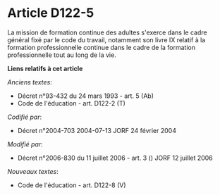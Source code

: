 # Article D122-5

La mission de formation continue des adultes s'exerce dans le cadre général fixé par le code du travail, notamment son livre
IX relatif à la formation professionnelle continue dans le cadre de la formation professionnelle tout au long de la vie.

**Liens relatifs à cet article**

_Anciens textes_:

  - Décret n°93-432 du 24 mars 1993 - art. 5 (Ab)
  - Code de l'éducation - art. D122-2 (T)

_Codifié par_:

  - Décret n°2004-703 2004-07-13 JORF 24 février 2004

_Modifié par_:

  - Décret n°2006-830 du 11 juillet 2006 - art. 3 () JORF 12 juillet 2006

_Nouveaux textes_:

  - Code de l'éducation - art. D122-8 (V)
